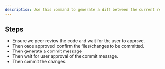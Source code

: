 ```yaml
---
description: Use this command to generate a diff between the current repository state and the main branch (master if main doesn't exist), then review the changes for inefficient and bad practice code.
---
```


## Steps

- Ensure we peer review the code and wait for the user to approve.
- Then once approved, confirm the files/changes to be committed.
- Then generate a commit message.
- Then wait for user approval of the commit message.
- Then commit the changes.
